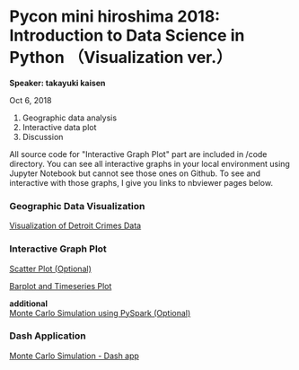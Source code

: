 # Pycon mini hiroshima 2018: Introduction to Data Science in Python （Visualization ver.）

**Speaker: takayuki kaisen**  

Oct 6, 2018  

1. Geographic data analysis  
2. Interactive data plot  
3. Discussion  

All source code for "Interactive Graph Plot" part are included in /code directory. You can see all interactive graphs in your local environment using Jupyter Notebook but cannot see those ones on Github. To see and interactive with those graphs, I give you links to nbviewer pages below.  

### Geographic Data Visualization

[Visualization of Detroit Crimes Data](https://nbviewer.jupyter.org/github/ksnt/Predictor-of-blights-in-Detroit/blob/master/Final_Report_1.1.ipynb)

### Interactive Graph Plot

[Scatter Plot (Optional)](https://nbviewer.jupyter.org/gist/ksnt/340910aae39670202e4f790213e7afdc)  

[Barplot and Timeseries Plot](https://nbviewer.jupyter.org/gist/ksnt/eb8ac99dd69ecc5dc5774bf673977ceb)  

**additional**  
[Monte Carlo Simulation using PySpark (Optional)](https://nbviewer.jupyter.org/gist/ksnt/101a44cc21b0eb990f96dc1d640dbd42) 

### Dash Application

[Monte Carlo Simulation - Dash app](https://montecarlo-dash-app.herokuapp.com/) 
